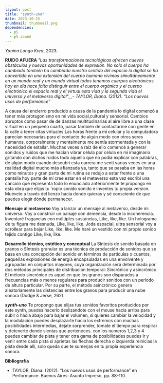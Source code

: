 ```yaml
---
layout: post
title: "synth-uno"
date: 2023-10-25
thumbnail: thumbnail.png
dependencies:
  - p5
  - p5.sound
---
```


<div id="div-sketch">
  <script type="text/javascript" src="sketch.js"></script>
</div>

_Yanina Longo Krea_, 2023.

**RUIDO AFUERA**
_"Las transformaciones tecnológicas ofrecen nuevos obstáculos y nuevas oportunidades de expresión.
No solo el cuerpo ha cambiado también ha cambiado nuestro sentido del espacio lo digital se ha convertido en una extensión del cuerpo humano vivimos simultáneamente en un mundo real y un mundo virtual todos tenemos cuerpos electrónicos hoy en día hace falta distinguir entre el cuerpo orgánico y el cuerpo electrónico el espacio real y el virtual esta vida y la segunda vida el universo y el metaverso digital"__- TAYLOR, Diana. (2012). “Los nuevos usos de performance”_

A causa del encierro producido a causa de la pandemia lo digital comenzó a tener más protagonismo en mi vida social,cultural y sensorial.
Cambios abruptos como pasar de de danzas multitudinarias al aire libre  a una clase virtual en un pequeño cuarto, pasar también de contactarme con  gente en la calle a tener citas virtuales.Las horas frente a mi celular y la computadora parecían necesarias para el contacto de algún modo con otros seres humanos, corporalmente y mentalmente me sentía atormentada y con la necesidad de estallar. Muchas veces a raíz de ello comencé a generar sonidos y ruidos que me  hacían vibrar célula por célula en mi imaginario gritando con dichos ruidos todo aquello que no podía explicar con palabras, de algún modo cuando descubrí esta carrera me sentí varias veces en una realidad digital mucho más afianzada ya, tanto que se pasaba en las horas como minutos y gran parte de mi rutina se redujo a estar frente a una pantalla hoy parte de mí cree estar en el metaverso esta vez escribí una canción que representa todo lo enunciado anteriormente te propongo  en esta obra que elijas tu ´ropio sonido sonido e inventes tu propia version. Muévete a través del lienzo hacia donde quieras y sé consciente de que puedes elegir dónde permanecer.

**Mensaje al metaverso**
Voy a lanzar un mensaje al metaverso, desde mi universo. 
Voy a construir un paisaje con demencia,  desde la incoherencia.
Inventaré fragancias con múltiples sustancias,
Like, like,  like.
Un holograma de tu figura me desnuda,
Like, like, like. 
Joda espacial, ultra sensorial voy a scrollear para bajar
Like, like, like.
Me haré un vestido con mi propio sonido tejido contigo
Like, like, like.

**Desarrollo técnico, estético y conceptual**
La Síntesis de sonido basada en granos o Síntesis granular es una técnica de producción de sonidos que se basa en una concepción del sonido en términos de partículas o cuantos, pequeñas explosiones de energía encapsuladas en una envolvente y agrupadas en conjuntos mayores, cuya organización será determinada por dos métodos principales de distribución temporal: Sincrónico y asincrónico.
El método sincrónico es aquel en que los granos son disparados a frecuencias más o menos regulares para producir sonidos con un periodo de altura particular. Por su parte, el método asincrónico genera aleatoriamente las distancias entre los granos para producir una nube sonora (Dodge & Jerse, 262)

***synth-uno***
Te propongo que elijas tus sonidos favoritos producidos por  este synth, puedes hacerlo deslizandote con el mouse hacia arriba para subir o hacia abajo para bajar el volumen, si quieres cambiar la velocidad y la modulacion puedes desplazarte hacia los extremos con  muchas posibilidades intermedias, dejate sorprender, tomate el tiempo para respirar y detenerte  donde sientas que perteneces.
con los numeros 1,2,3 y 4 puedes cambiar de pista y tener otra gama de posibilidades puedes ir  y venir entre cada pista si aprietas las flechas derecha o izquierda reinicias la pista desde alli, solo queda que te sumerjas en tu propia experiencia sonora.




**Bibliografía**
- TAYLOR, Diana. (2012). “Los nuevos usos de performance” en Performance. Buenos Aires: Asunto Impreso, pp. 88-110.
